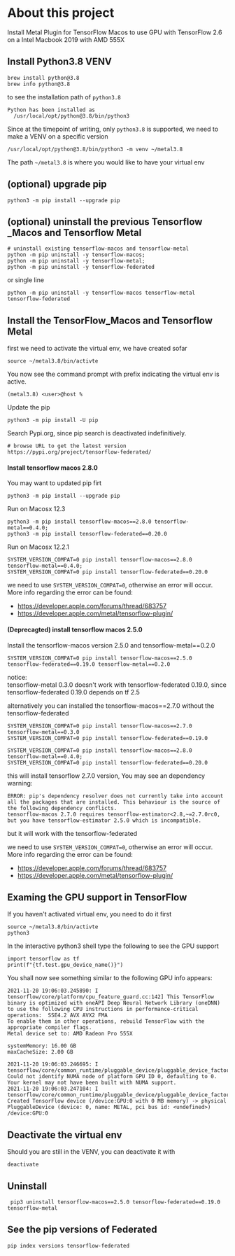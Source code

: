 # About this project
Install Metal Plugin for TensorFlow Macos to use GPU with TensorFlow 2.6 on a Intel Macbook 2019 with AMD 555X

## Install Python3.8 VENV
```
brew install python@3.8
brew info python@3.8
```
to see the installation path of `python3.8`
```console
Python has been installed as
  /usr/local/opt/python@3.8/bin/python3
```

Since at the timepoint of writing, only `python3.8` is supported, we need to make a VENV on a specific version
```
/usr/local/opt/python@3.8/bin/python3 -m venv ~/metal3.8
```
The path `~/metal3.8` is where you would like to have your virtual env

## (optional) upgrade pip
```console
python3 -m pip install --upgrade pip
```

## (optional) uninstall the previous Tensorflow _Macos and Tensorflow Metal
```console
# uninstall existing tensorflow-macos and tensorflow-metal
python -m pip uninstall -y tensorflow-macos;
python -m pip uninstall -y tensorflow-metal;
python -m pip uninstall -y tensorflow-federated
```

or single line
```
python -m pip uninstall -y tensorflow-macos tensorflow-metal tensorflow-federated
```

## Install the TensorFlow_Macos and Tensorflow Metal
first we need to activate the virtual env, we have created sofar
```
source ~/metal3.8/bin/activte
```

You now see the command prompt with prefix indicating the virtual env is active.
```
(metal3.8) <user>@host % 
```

Update the pip
```
python3 -m pip install -U pip
```

Search Pypi.org, since pip search is deactivated indefinitively.
```
# browse URL to get the latest version
https://pypi.org/project/tensorflow-federated/
```

#### Install tensorflow macos 2.8.0
You may want to updated pip firt
```console
python3 -m pip install --upgrade pip
```

Run on Macosx 12.3
```console
python3 -m pip install tensorflow-macos==2.8.0 tensorflow-metal==0.4.0;
python3 -m pip install tensorflow-federated==0.20.0
```

Run on Macosx 12.2.1
```console
SYSTEM_VERSION_COMPAT=0 pip install tensorflow-macos==2.8.0 tensorflow-metal==0.4.0;
SYSTEM_VERSION_COMPAT=0 pip install tensorflow-federated==0.20.0
```

we need to use `SYSTEM_VERSION_COMPAT=0`, otherwise an error will occur.
More info regarding the error can be found:
* https://developer.apple.com/forums/thread/683757
* https://developer.apple.com/metal/tensorflow-plugin/


#### (Deprecagted) install tensorflow macos 2.5.0
Install the tensorflow-macos version 2.5.0 and tensorflow-metal==0.2.0
```
SYSTEM_VERSION_COMPAT=0 pip install tensorflow-macos==2.5.0 tensorflow-federated==0.19.0 tensorflow-metal==0.2.0 
```
notice:\
tensorflow-metal 0.3.0 doesn't work with tensorflow-federated 0.19.0, since tensorflow-federated 0.19.0 depends on tf 2.5

alternatively you can installed the tensorflow-macos==2.7.0 without the tensorflow-federated
```
SYSTEM_VERSION_COMPAT=0 pip install tensorflow-macos==2.7.0 tensorflow-metal==0.3.0 
SYSTEM_VERSION_COMPAT=0 pip install tensorflow-federated==0.19.0
```

```
SYSTEM_VERSION_COMPAT=0 pip install tensorflow-macos==2.8.0 tensorflow-metal==0.4.0;
SYSTEM_VERSION_COMPAT=0 pip install tensorflow-federated==0.20.0
```

this will install tensorflow 2.7.0 version,
You may see an dependency warning:
```
ERROR: pip's dependency resolver does not currently take into account all the packages that are installed. This behaviour is the source of the following dependency conflicts.
tensorflow-macos 2.7.0 requires tensorflow-estimator<2.8,~=2.7.0rc0, but you have tensorflow-estimator 2.5.0 which is incompatible.
```
but it will work with the tensorflow-federated

we need to use `SYSTEM_VERSION_COMPAT=0`, otherwise an error will occur.
More info regarding the error can be found:
* https://developer.apple.com/forums/thread/683757
* https://developer.apple.com/metal/tensorflow-plugin/

## Examing the GPU support in TensorFlow
If you haven't activated virtual env, you need to do it first
```
source ~/metal3.8/bin/activte
python3
```

In the interactive python3 shell type the following to see the GPU support
```
import tensorflow as tf
print(f"{tf.test.gpu_device_name()}")
```

You shall now see something similar to the following GPU info appears:
```console
2021-11-20 19:06:03.245890: I tensorflow/core/platform/cpu_feature_guard.cc:142] This TensorFlow binary is optimized with oneAPI Deep Neural Network Library (oneDNN) to use the following CPU instructions in performance-critical operations:  SSE4.2 AVX AVX2 FMA
To enable them in other operations, rebuild TensorFlow with the appropriate compiler flags.
Metal device set to: AMD Radeon Pro 555X

systemMemory: 16.00 GB
maxCacheSize: 2.00 GB

2021-11-20 19:06:03.246695: I tensorflow/core/common_runtime/pluggable_device/pluggable_device_factory.cc:305] Could not identify NUMA node of platform GPU ID 0, defaulting to 0. Your kernel may not have been built with NUMA support.
2021-11-20 19:06:03.247104: I tensorflow/core/common_runtime/pluggable_device/pluggable_device_factory.cc:271] Created TensorFlow device (/device:GPU:0 with 0 MB memory) -> physical PluggableDevice (device: 0, name: METAL, pci bus id: <undefined>)
/device:GPU:0
```

## Deactivate the virtual env
Should you are still in the VENV, you can deactivate it with
```
deactivate
```

## Uninstall
```
 pip3 uninstall tensorflow-macos==2.5.0 tensorflow-federated==0.19.0 tensorflow-metal

```

## See the pip versions of Federated 
```
pip index versions tensorflow-federated
```



